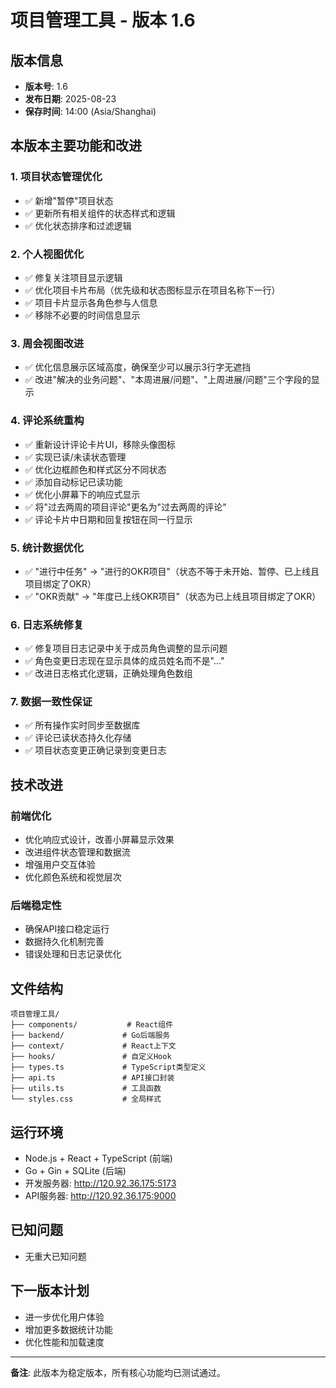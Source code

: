 # 项目管理工具 - 版本 1.6

## 版本信息
- **版本号**: 1.6
- **发布日期**: 2025-08-23
- **保存时间**: 14:00 (Asia/Shanghai)

## 本版本主要功能和改进

### 1. 项目状态管理优化
- ✅ 新增"暂停"项目状态
- ✅ 更新所有相关组件的状态样式和逻辑
- ✅ 优化状态排序和过滤逻辑

### 2. 个人视图优化
- ✅ 修复关注项目显示逻辑
- ✅ 优化项目卡片布局（优先级和状态图标显示在项目名称下一行）
- ✅ 项目卡片显示各角色参与人信息
- ✅ 移除不必要的时间信息显示

### 3. 周会视图改进
- ✅ 优化信息展示区域高度，确保至少可以展示3行字无遮挡
- ✅ 改进"解决的业务问题"、"本周进展/问题"、"上周进展/问题"三个字段的显示

### 4. 评论系统重构
- ✅ 重新设计评论卡片UI，移除头像图标
- ✅ 实现已读/未读状态管理
- ✅ 优化边框颜色和样式区分不同状态
- ✅ 添加自动标记已读功能
- ✅ 优化小屏幕下的响应式显示
- ✅ 将"过去两周的项目评论"更名为"过去两周的评论"
- ✅ 评论卡片中日期和回复按钮在同一行显示

### 5. 统计数据优化
- ✅ "进行中任务" → "进行的OKR项目"（状态不等于未开始、暂停、已上线且项目绑定了OKR）
- ✅ "OKR贡献" → "年度已上线OKR项目"（状态为已上线且项目绑定了OKR）

### 6. 日志系统修复
- ✅ 修复项目日志记录中关于成员角色调整的显示问题
- ✅ 角色变更日志现在显示具体的成员姓名而不是"..."
- ✅ 改进日志格式化逻辑，正确处理角色数组

### 7. 数据一致性保证
- ✅ 所有操作实时同步至数据库
- ✅ 评论已读状态持久化存储
- ✅ 项目状态变更正确记录到变更日志

## 技术改进

### 前端优化
- 优化响应式设计，改善小屏幕显示效果
- 改进组件状态管理和数据流
- 增强用户交互体验
- 优化颜色系统和视觉层次

### 后端稳定性
- 确保API接口稳定运行
- 数据持久化机制完善
- 错误处理和日志记录优化

## 文件结构
```
项目管理工具/
├── components/           # React组件
├── backend/             # Go后端服务
├── context/             # React上下文
├── hooks/               # 自定义Hook
├── types.ts             # TypeScript类型定义
├── api.ts               # API接口封装
├── utils.ts             # 工具函数
└── styles.css           # 全局样式
```

## 运行环境
- Node.js + React + TypeScript (前端)
- Go + Gin + SQLite (后端)
- 开发服务器: http://120.92.36.175:5173
- API服务器: http://120.92.36.175:9000

## 已知问题
- 无重大已知问题

## 下一版本计划
- 进一步优化用户体验
- 增加更多数据统计功能
- 优化性能和加载速度

---
**备注**: 此版本为稳定版本，所有核心功能均已测试通过。